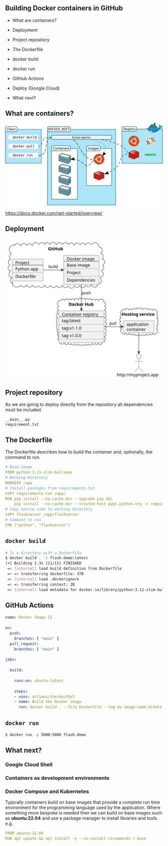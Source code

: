 ## Building Docker containers in GitHub

* What are containers?

* Deployment

* Project repository

* The Dockerfile

* docker build

* docker run

* GitHub Actions

* Deploy (Google Cloud)

* What next?



## What are containers?

![](architecture.svg)

<https://docs.docker.com/get-started/overview/>



## Deployment

![](deployment.svg)



## Project repository

As we are going to deploy directly from the repository all dependencies must be included.

```
__main__.py
requirement.txt
```


## The Dockerfile

The Dockerfile describes how to build the container and, optionally, the command to run. 

```yaml
# Base Image
FROM python:3.11-slim-bullseye
# Working Directory
WORKDIR /app
# Install packages from requirements.txt
COPY requirements.txt /app/
RUN pip install --no-cache-dir --upgrade pip &&\
    pip install --no-cache-dir --trusted-host pypi.python.org -r requirements.txt
# Copy source code to working directory
COPY flaskserver /app/flaskserver
# Command to run
CMD ["python", "flaskserver"]
```




## ```docker build```

```sh
# In a directory with a Dockerfile
$ docker build . -t flask-demo:latest
[+] Building 1.3s (11/11) FINISHED                                                                                    
 => [internal] load build definition from Dockerfile                                                             0.0s
 => => transferring dockerfile: 37B                                                                              0.0s
 => [internal] load .dockerignore                                                                                0.0s
 => => transferring context: 2B                                                                                  0.0s
 => [internal] load metadata for docker.io/library/python:3.11-slim-bullseye                                     1.2s
```




## GitHub Actions

```yaml
name: Docker Image CI

on:
  push:
    branches: [ "main" ]
  pull_request:
    branches: [ "main" ]

jobs:

  build:

    runs-on: ubuntu-latest

    steps:
    - uses: actions/checkout@v3
    - name: Build the Docker image
      run: docker build . --file Dockerfile --tag my-image-name:$(date +%s)
```



## ```docker run```

```sh
$ docker run -p 5000:5000 flask-demo
```




## What next?

### Google Cloud Shell

### Containers as development environments

### Docker Compose and Kubernetes


Typically containers build on base images that provide a complete run time environment for the programming language used by the application. Where something more bespoke is needed then we can build on base images such as **ubuntu:22.04** and use a package manager to install libraries and tools. e.g.
```yaml
FROM ubuntu:22.04
RUN apt update && apt install -y --no-install-recommends r-base
```
